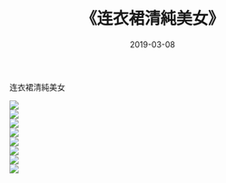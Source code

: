 ﻿---
layout: post
title:  《连衣裙清純美女》
date:   2019-03-08
img: http://pic.660000.xyz/1:down/唯美/2019/连衣裙清純美女/000.jpg
categories: [美女, 清纯, 唯美]
---

连衣裙清純美女

  ![](http://pic.660000.xyz/1:down/唯美/2019/连衣裙清純美女/001.jpg) <br> ![](http://pic.660000.xyz/1:down/唯美/2019/连衣裙清純美女/002.jpg) <br> ![](http://pic.660000.xyz/1:down/唯美/2019/连衣裙清純美女/003.jpg) <br> ![](http://pic.660000.xyz/1:down/唯美/2019/连衣裙清純美女/004.jpg) <br> ![](http://pic.660000.xyz/1:down/唯美/2019/连衣裙清純美女/005.jpg) <br> ![](http://pic.660000.xyz/1:down/唯美/2019/连衣裙清純美女/006.jpg) <br> ![](http://pic.660000.xyz/1:down/唯美/2019/连衣裙清純美女/007.jpg) <br> ![](http://pic.660000.xyz/1:down/唯美/2019/连衣裙清純美女/008.jpg) <br>